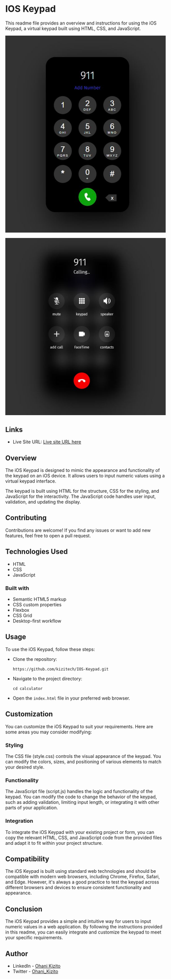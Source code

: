 # IOS Keypad

This readme file provides an overview and instructions for using the iOS Keypad, a virtual keypad built using HTML, CSS, and JavaScript.


![The screenshot of the keypad site before dialing](screenshot-before-dialing.JPG)

![The screenshot of the keypad site after dialing](screenshot-after-dialing.JPG)


## Links

- Live Site URL: [Live site URL here](https://kizitech.github.io/IOS-Keypad/)


## Overview

The iOS Keypad is designed to mimic the appearance and functionality of the keypad on an iOS device. It allows users to input numeric values using a virtual keypad interface.

The keypad is built using HTML for the structure, CSS for the styling, and JavaScript for the interactivity. The JavaScript code handles user input, validation, and updating the display.


## Contributing
Contributions are welcome! If you find any issues or want to add new features, feel free to open a pull request.


## Technologies Used
- HTML
- CSS
- JavaScript


### Built with

- Semantic HTML5 markup
- CSS custom properties
- Flexbox
- CSS Grid
- Desktop-first workflow


## Usage

To use the iOS Keypad, follow these steps:

- Clone the repository:
    ```
    https://github.com/kizitech/IOS-Keypad.git
    ```

- Navigate to the project directory:
    ```
    cd calculator
    ```

- Open the `index.html` file in your preferred web browser.


## Customization
You can customize the iOS Keypad to suit your requirements. Here are some areas you may consider modifying:

### Styling
The CSS file (style.css) controls the visual appearance of the keypad. You can modify the colors, sizes, and positioning of various elements to match your desired style.

### Functionality
The JavaScript file (script.js) handles the logic and functionality of the keypad. You can modify the code to change the behavior of the keypad, such as adding validation, limiting input length, or integrating it with other parts of your application.

### Integration
To integrate the iOS Keypad with your existing project or form, you can copy the relevant HTML, CSS, and JavaScript code from the provided files and adapt it to fit within your project structure.


## Compatibility
The iOS Keypad is built using standard web technologies and should be compatible with modern web browsers, including Chrome, Firefox, Safari, and Edge. However, it's always a good practice to test the keypad across different browsers and devices to ensure consistent functionality and appearance.


## Conclusion
The iOS Keypad provides a simple and intuitive way for users to input numeric values in a web application. By following the instructions provided in this readme, you can easily integrate and customize the keypad to meet your specific requirements.

## Author

- LinkedIn - [Ohani Kizito](https://www.linkedin.com/in/ohanikizito/)
- Twitter - [Ohani_Kizito](https://www.twitter.com/Ohani_Kizito)
